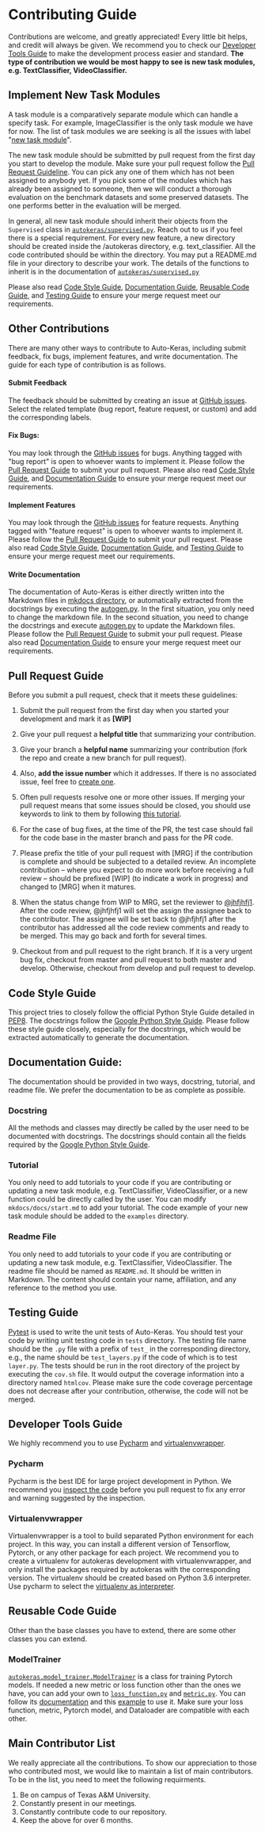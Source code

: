 # Contributing Guide

Contributions are welcome, and greatly appreciated! Every little bit helps, and credit will always be given.
We recommend you to check our [Developer Tools Guide](#developer-tools-guide) 
to make the development process easier and standard.
**The type of contribution we would be most happy to see is new task modules, e.g. TextClassifier, VideoClassifier.**

## Implement New Task Modules
A task module is a comparatively separate module which can handle a specify task.
For example, ImageClassifier is the only task module we have for now.
The list of task modules we are seeking is all the issues with label
"[new task module](https://github.com/jhfjhfj1/autokeras/issues?q=is%3Aissue+is%3Aopen+label%3A%22new+task+module%22)".

The new task module should be submitted by pull request from the first day you start to develop the module.
Make sure your pull request follow the [Pull Request Guideline](#pull-request-guide).
You can pick any one of them which has not been assigned to anybody yet.
If you pick some of the modules which has already been assigned to someone,
then we will conduct a thorough evaluation on the benchmark datasets and some preserved datasets.
The one performs better in the evaluation will be merged.

In general, all new task module should inherit their objects from the `Supervised` class in [`autokeras/supervised.py`](https://github.com/jhfjhfj1/autokeras/blob/master/autokeras/supervised.py).
Reach out to us if you feel there is a special requirement.
For every new feature, a new directory should be created inside the /autokeras directory, e.g. text_classifier.
All the code contributed should be within the directory.
You may put a README.md file in your directory to describe your work. 
The details of the functions to inherit is in the documentation of [`autokeras/supervised.py`](https://github.com/jhfjhfj1/autokeras/blob/master/autokeras/supervised.py)

Please also read
[Code Style Guide](#code-style-guide),
[Documentation Guide](#documentation-guide),
[Reusable Code Guide](#reusable-code-guide),
and
[Testing Guide](https://github.com/jhfjhfj1/autokeras/blob/master/CONTRIBUTING.md#testing-guide)
to ensure your merge request meet our requirements.

## Other Contributions
There are many other ways to contribute to Auto-Keras,
including submit feedback, fix bugs, implement features, and write documentation.
The guide for each type of contribution is as follows.

#### Submit Feedback
The feedback should be submitted by creating an issue at [GitHub issues](https://github.com/jhfjhfj1/autokeras/issues).
Select the related template (bug report, feature request, or custom) and add the corresponding labels.

#### Fix Bugs:
You may look through the [GitHub issues](https://github.com/jhfjhfj1/autokeras/issues) for bugs.
Anything tagged with "bug report" is open to whoever wants to implement it.
Please follow the 
[Pull Request Guide](#pull-request-guide) to submit your pull request. 
Please also read
[Code Style Guide](#code-style-guide),
and
[Documentation Guide](#documentation-guide)
to ensure your merge request meet our requirements.

#### Implement Features
You may look through the [GitHub issues](https://github.com/jhfjhfj1/autokeras/issues) for feature requests.
Anything tagged with "feature request" is open to whoever wants to implement it.
Please follow the 
[Pull Request Guide](#pull-request-guide) to submit your pull request. 
Please also read
[Code Style Guide](#code-style-guide),
[Documentation Guide](#documentation-guide),
and
[Testing Guide](https://github.com/jhfjhfj1/autokeras/blob/master/CONTRIBUTING.md#testing-guide)
to ensure your merge request meet our requirements.

#### Write Documentation
The documentation of Auto-Keras is either directly written into the Markdown files in
[mkdocs directory](https://github.com/jhfjhfj1/autokeras/tree/master/mkdocs/docs),
or automatically extracted from the docstrings by executing the [autogen.py](https://github.com/jhfjhfj1/autokeras/blob/master/mkdocs/autogen.py).
In the first situation, you only need to change the markdown file.
In the second situation, you need to change the docstrings and execute [autogen.py](https://github.com/jhfjhfj1/autokeras/blob/master/mkdocs/autogen.py) to update the Markdown files.
Please follow the 
[Pull Request Guide](#pull-request-guide) to submit your pull request. 
Please also read
[Documentation Guide](#documentation-guide)
to ensure your merge request meet our requirements.

## Pull Request Guide
Before you submit a pull request, check that it meets these guidelines:

1. Submit the pull request from the first day when you started your development and mark it as **[WIP]**

2. Give your pull request a **helpful title** that summarizing your contribution.

3. Give your branch a **helpful name** summarizing your contribution (fork the repo and create a new branch for pull request).

4. Also, **add the issue number** which it addresses.
If there is no associated issue, feel free to [create one](https://github.com/jhfjhfj1/autokeras/issues).

5. Often pull requests resolve one or more other issues.
If merging your pull request means that some issues should be closed,
you should use keywords to link to them by following [this tutorial](https://blog.github.com/2013-05-14-closing-issues-via-pull-requests/).

6. For the case of bug fixes, at the time of the PR,
the test case should fail for the code base in the master branch and pass for the PR code.

7. Please prefix the title of your pull request with [MRG] if the contribution is complete and should be subjected to a detailed review.
 An incomplete contribution – where you expect to do more work before receiving a full review – should be prefixed [WIP] (to indicate a work in progress) and changed to [MRG] when it matures. 

8. When the status change from WIP to MRG, set the reviewer to 
[@jhfjhfj1](https://github.com/jhfjhfj1). After the code review, @jhfjhfj1 will set the assign the assignee back to the contributor. The assignee will be set back to @jhfjhfj1 after the contributor has addressed all the code review comments and ready to be merged. This may go back and forth for several times.

9. Checkout from and pull request to the right branch. 
If it is a very urgent bug fix, checkout from master and pull request to both master and develop.
Otherwise, checkout from develop and pull request to develop.

## Code Style Guide
This project tries to closely follow the official Python Style Guide detailed in [PEP8](https://www.python.org/dev/peps/pep-0008/).
The docstrings follow the [Google Python Style Guide](https://github.com/google/styleguide/blob/gh-pages/pyguide.md#381-docstrings).
Please follow these style guide closely, especially for the docstrings,
which would be extracted automatically to generate the documentation.

## Documentation Guide:
The documentation should be provided in two ways, docstring, tutorial, and readme file.
We prefer the documentation to be as complete as possible.

### Docstring
All the methods and classes may directly be called by the user need to be documented with docstrings.
The docstrings should contain all the fields required by the [Google Python Style Guide](https://github.com/google/styleguide/blob/gh-pages/pyguide.md#381-docstrings).

### Tutorial
You only need to add tutorials to your code if you are contributing or updating a new task module,
e.g. TextClassifier, VideoClassifier,
or a new function could be directly called by the user.
You can modify `mkdocs/docs/start.md` to add your tutorial.
The code example of your new task module should be added to the `examples` directory.

### Readme File
You only need to add tutorials to your code if you are contributing or updating a new task module,
e.g. TextClassifier, VideoClassifier.
The readme file should be named as `README.md`.
It should be written in Markdown.
The content should contain your name, affiliation, and any reference to the method you use.

## Testing Guide
[Pytest](https://docs.pytest.org/en/latest/) is used to write the unit tests of Auto-Keras.
You should test your code by writing unit testing code in `tests` directory.
The testing file name should be the `.py` file with a prefix of `test_` in the corresponding directory,
e.g., the name should be `test_layers.py` if the code of which is to test `layer.py`.
The tests should be run in the root directory of the project by executing the `cov.sh` file.
It would output the coverage information into a directory named `htmlcov`.
Please make sure the code coverage percentage does not decrease after your contribution,
otherwise, the code will not be merged.

## Developer Tools Guide
We highly recommend you to use [Pycharm](https://www.jetbrains.com/pycharm/) 
and [virtualenvwrapper](https://virtualenvwrapper.readthedocs.io/en/latest/).
### Pycharm
Pycharm is the best IDE for large project development in Python.
We recommend you [inspect the code](https://www.jetbrains.com/help/pycharm/running-inspections.html)
before you pull request to fix any error and warning suggested by the inspection.
### Virtualenvwrapper
Virtualenvwrapper is a tool to build separated Python environment for each project.
In this way, you can install a different version of Tensorflow, Pytorch, or any other package for each project.
We recommend you to create a virtualenv for autokeras development with virtualenvwrapper,
and only install the packages required by autokeras with the corresponding version.
The virtualenv should be created based on Python 3.6 interpreter.
Use pycharm to select the 
[virtualenv as interpreter](https://www.jetbrains.com/help/pycharm/creating-virtual-environment.html).

## Reusable Code Guide
Other than the base classes you have to extend,
there are some other classes you can extend.

### ModelTrainer
[`autokeras.model_trainer.ModelTrainer`](https://github.com/jhfjhfj1/autokeras/blob/master/autokeras/model_trainer.py) is a class for training Pytorch models.
If needed a new metric or loss function other than the ones we have, you can add your own to [`loss_function.py`](https://github.com/jhfjhfj1/autokeras/blob/master/autokeras/loss_function.py) and [`metric.py`](https://github.com/jhfjhfj1/autokeras/blob/master/autokeras/metric.py).
You can follow its [documentation](https://github.com/jhfjhfj1/autokeras/blob/master/autokeras/model_trainer.py) and this [example](https://github.com/jhfjhfj1/autokeras/blob/master/examples/code_reuse_example.py) to use it.
Make sure your loss function, metric, Pytorch model, and Dataloader are compatible with each other.

## Main Contributor List
We really appreciate all the contributions.
To show our appreciation to those who contributed most,
we would like to maintain a list of main contributors.
To be in the list, you need to meet the following requirments.
1. Be on campus of Texas A&M University.
2. Constantly present in our meetings.
3. Constantly contribute code to our repository.
4. Keep the above for over 6 months.
